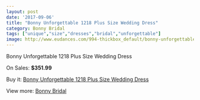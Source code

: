 ```yaml
---
layout: post
date: '2017-09-06'
title: "Bonny Unforgettable 1218 Plus Size Wedding Dress"
category: Bonny Bridal
tags: ["unique","size","dresses","bridal","unforgettable"]
image: http://www.eudances.com/994-thickbox_default/bonny-unforgettable-1218-plus-size-wedding-dress.jpg
---
```

Bonny Unforgettable 1218 Plus Size Wedding Dress

On Sales: **$351.99**
<a href="https://www.eudances.com/en/bonny-bridal/355-bonny-unforgettable-1218-plus-size-wedding-dress.html"><amp-img layout="responsive" width="600" height="600" src="//www.eudances.com/994-thickbox_default/bonny-unforgettable-1218-plus-size-wedding-dress.jpg" alt="Bonny Unforgettable 1218 Plus Size Wedding Dress 0" /></a>
<a href="https://www.eudances.com/en/bonny-bridal/355-bonny-unforgettable-1218-plus-size-wedding-dress.html"><amp-img layout="responsive" width="600" height="600" src="//www.eudances.com/996-thickbox_default/bonny-unforgettable-1218-plus-size-wedding-dress.jpg" alt="Bonny Unforgettable 1218 Plus Size Wedding Dress 1" /></a>
<a href="https://www.eudances.com/en/bonny-bridal/355-bonny-unforgettable-1218-plus-size-wedding-dress.html"><amp-img layout="responsive" width="600" height="600" src="//www.eudances.com/995-thickbox_default/bonny-unforgettable-1218-plus-size-wedding-dress.jpg" alt="Bonny Unforgettable 1218 Plus Size Wedding Dress 2" /></a>

Buy it: [Bonny Unforgettable 1218 Plus Size Wedding Dress](https://www.eudances.com/en/bonny-bridal/355-bonny-unforgettable-1218-plus-size-wedding-dress.html "Bonny Unforgettable 1218 Plus Size Wedding Dress")

View more: [Bonny Bridal](https://www.eudances.com/en/3-bonny-bridal "Bonny Bridal")